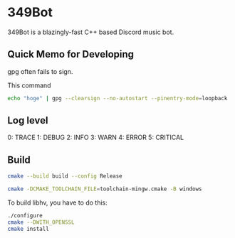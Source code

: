# 349Bot
349Bot is a blazingly-fast C++ based Discord music bot.

## Quick Memo for Developing
gpg often fails to sign.

This command 
```bash
echo "hoge" | gpg --clearsign --no-autostart --pinentry-mode=loopback
```

## Log level
0: TRACE
1: DEBUG
2: INFO
3: WARN
4: ERROR
5: CRITICAL

## Build
```bash
cmake --build build --config Release
```

```bash
cmake -DCMAKE_TOOLCHAIN_FILE=toolchain-mingw.cmake -B windows
```

To build libhv, you have to do this:
```bash
./configure
cmake --DWITH_OPENSSL
cmake install
```
